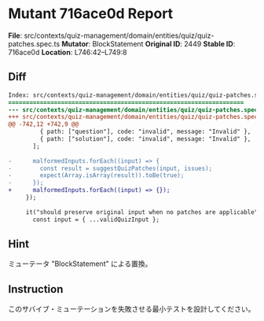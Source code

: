 # Mutant 716ace0d Report

**File**: src/contexts/quiz-management/domain/entities/quiz/quiz-patches.spec.ts
**Mutator**: BlockStatement
**Original ID**: 2449
**Stable ID**: 716ace0d
**Location**: L746:42–L749:8

## Diff

```diff
Index: src/contexts/quiz-management/domain/entities/quiz/quiz-patches.spec.ts
===================================================================
--- src/contexts/quiz-management/domain/entities/quiz/quiz-patches.spec.ts	original
+++ src/contexts/quiz-management/domain/entities/quiz/quiz-patches.spec.ts	mutated #2449
@@ -742,12 +742,9 @@
         { path: ["question"], code: "invalid", message: "Invalid" },
         { path: ["solution"], code: "invalid", message: "Invalid" },
       ];
 
-      malformedInputs.forEach((input) => {
-        const result = suggestQuizPatches(input, issues);
-        expect(Array.isArray(result)).toBe(true);
-      });
+      malformedInputs.forEach((input) => {});
     });
 
     it("should preserve original input when no patches are applicable", () => {
       const input = { ...validQuizInput };
```

## Hint

ミューテータ "BlockStatement" による置換。

## Instruction

このサバイブ・ミューテーションを失敗させる最小テストを設計してください。
